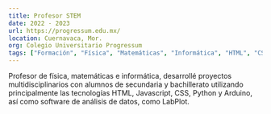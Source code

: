 ```yaml
---
title: Profesor STEM
date: 2022 - 2023
url: https://progressum.edu.mx/
location: Cuernavaca, Mor.
org: Colegio Universitario Progressum
tags: ["Formación", "Física", "Matemáticas", "Informática", "HTML", "CSS", "JavaScript", "Python", "Arduino"]
---
```


Profesor de física, matemáticas e informática, desarrollé proyectos multidisciplinarios con alumnos de secundaria y bachillerato utilizando principalmente las tecnologías HTML, Javascript, CSS, Python y Arduino, así como software de análisis de datos, como LabPlot.